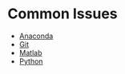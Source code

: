 # Common Issues
- [Anaconda](pages\anaconda.md)
- [Git](pages\git.md)
- [Matlab](pages\matlab.md)
- [Python](pages\python.md)
